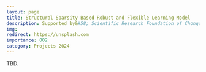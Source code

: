```yaml
---
layout: page
title: Structural Sparsity Based Robust and Flexible Learning Model
description: Supported by&#58; Scientific Research Foundation of Chongqing University of Technology <br> Year&#58; 2022-2025 <br> Grant&#58; 200K(RMB) <br> Role&#58; PI
img:
redirect: https://unsplash.com
importance: 002
category: Projects 2024
---
```


TBD.
